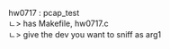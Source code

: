 hw0717 : pcap_test<br>
 ㄴ> has Makefile, hw0717.c<br>
 ㄴ> give the dev you want to sniff as arg1<br>
